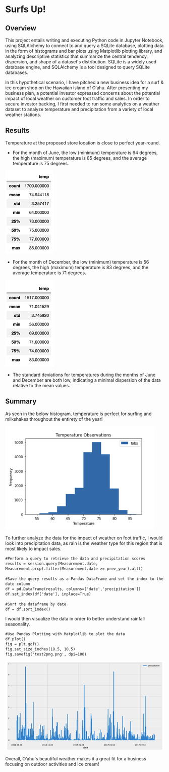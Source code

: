 # Surfs Up!

## Overview

This project entails writing and executing Python code in Jupyter Notebook, using SQLAlchemy to connect to and query a SQLite database, plotting data in the form of histograms and bar plots using Matplotlib plotting library, and analyzing descriptive statistics that summarize the central tendency, dispersion, and shape of a dataset's distribution. SQLite is a widely used database engine, and SQLAlchemy is a tool designed to query SQLite databases. 

In this hypothetical scenario, I have pitched a new business idea for a surf & ice cream shop on the Hawaiian island of O‘ahu. After presenting my business plan, a potential investor expressed concerns about the potential impact of local weather on customer foot traffic and sales. In order to secure investor backing, I first needed to run some analytics on a weather dataset to analyze temperature and precipitation from a variety of local weather stations. 

## Results
Temperature at the proposed store location is close to perfect year-round. 
- For the month of June, the low (minimum) temperature is 64 degrees, the high (maximum) temperature is 85 degrees, and the average temperature is 75 degrees.

![June_Temp_Summary_Statistics.png](https://github.com/tysonseang/surfs_up/blob/main/June_Temp_Summary_Statistics.png)

- For the month of December, the low (minimum) temperature is 56 degrees, the high (maximum) temperature is 83 degrees, and the average temperature is 71 degrees.

![December_Temp_Summary_Statistics.png](https://github.com/tysonseang/surfs_up/blob/main/December_Temp_Summary_Statistics.png)

- The standard deviations for temperatures during the months of June and December are both low, indicating a minimal dispersion of the data relative to the mean values.

## Summary

As seen in the below histogram, temperature is perfect for surfing and milkshakes throughout the entirety of the year! 

![All_Temperature_Observations.png](https://github.com/tysonseang/surfs_up/blob/main/All_Temperature_Observations.png)

To further analyze the data for the impact of weather on foot traffic, I would look into precipitation data, as rain is the weather type for this region that is most likely to impact sales.

```
#Perform a query to retrieve the data and precipitation scores
results = session.query(Measurement.date, Measurement.prcp).filter(Measurement.date >= prev_year).all()

#Save the query results as a Pandas DataFrame and set the index to the date column
df = pd.DataFrame(results, columns=['date','precipitation'])
df.set_index(df['date'], inplace=True)

#Sort the dataframe by date
df = df.sort_index()

```

I would then visualize the data in order to better understand rainfall seasonality.

```
#Use Pandas Plotting with Matplotlib to plot the data
df.plot()
fig = plt.gcf()
fig.set_size_inches(18.5, 10.5)
fig.savefig('test2png.png', dpi=100)
```
![Precipitation.png](https://github.com/tysonseang/surfs_up/blob/main/Precipitation.png)

Overall, O‘ahu's beautiful weather makes it a great fit for a business focusing on outdoor activities and ice cream!